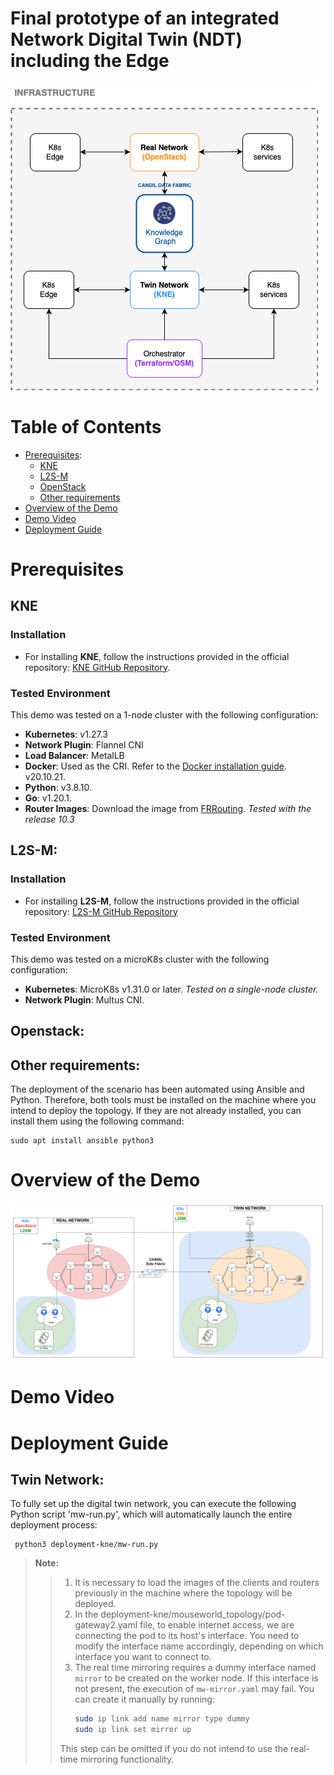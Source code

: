 # Final prototype of an integrated Network Digital Twin (NDT) including the Edge

![INFRA](INFRA-NDT.png)

# Table of Contents

- [Prerequisites](#prerequisites):
  - [KNE](#kne)
  - [L2S-M](#l2s-m)
  - [OpenStack](#Openstack)
  - [Other requirements](#Other-requirements)
- [Overview of the Demo](#overview-of-the-demo)
- [Demo Video](#demo-video)
- [Deployment Guide](#deployment-guide)

# Prerequisites

## KNE
### Installation

- For installing **KNE**, follow the instructions provided in the official repository: [KNE GitHub Repository](https://github.com/openconfig/kne).

### Tested Environment

This demo was tested on a 1-node cluster with the following configuration:

- **Kubernetes**: v1.27.3
- **Network Plugin**: Flannel CNI
- **Load Balancer**: MetalLB
- **Docker**: Used as the CRI. Refer to the [Docker installation guide](https://docs.docker.com/engine/install/). v20.10.21.
- **Python**: v3.8.10.
- **Go**: v1.20.1.
- **Router Images**: Download the image from [FRRouting](https://docs.frrouting.org/projects/dev-guide/en/latest/building-docker.html). _Tested with the release 10.3_

## L2S-M:
### Installation

- For installing **L2S-M**, follow the instructions provided in the official repository: [L2S-M GitHub Repository](https://github.com/Networks-it-uc3m/L2S-M/tree/main/deployments)

### Tested Environment

This demo was tested on a microK8s cluster with the following configuration:
- **Kubernetes**: MicroK8s v1.31.0 or later. _Tested on a single-node cluster._
- **Network Plugin**: Multus CNI.

## Openstack:

## Other requirements:
The deployment of the scenario has been automated using Ansible and Python. Therefore, both tools must be installed on the machine where you intend to deploy the topology. If they are not already installed, you can install them using the following command:
```
sudo apt install ansible python3
```

# Overview of the Demo
![NDT_architecture](NDT_architecture.png)

# Demo Video

# Deployment Guide


## Twin Network:

To fully set up the digital twin network, you can execute the following Python script 'mw-run.py', which will automatically launch the entire deployment process:
```
 python3 deployment-kne/mw-run.py
 ```
> **Note:**
> > 1. It is necessary to load the images of the clients and routers previously in the machine where the topology will be deployed.
> > 2. In the deployment-kne/mouseworld_topology/pod-gateway2.yaml file, to enable internet access, we are connecting the pod to its host's interface. You need to modify the interface name accordingly, depending on which interface you want to connect to.
> > 3. The real time mirroring requires a dummy interface named `mirror` to be created on the worker node. If this interface is not present, the execution of `mw-mirror.yaml` may fail. You can create it manually by running:
> >    ```bash
> >    sudo ip link add name mirror type dummy
> >    sudo ip link set mirror up
> >    ```
> > This step can be omitted if you do not intend to use the real-time mirroring functionality.

